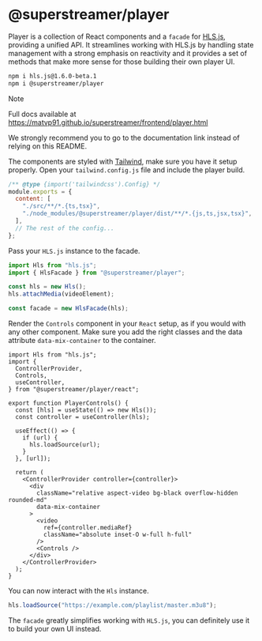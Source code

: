 # @superstreamer/player

Player is a collection of React components and a `facade` for [HLS.js](https://github.com/video-dev/hls.js), providing a unified API. It streamlines working with HLS.js by handling state management with a strong emphasis on reactivity and it provides a set of methods that make more sense for those building their own player UI.

```sh
npm i hls.js@1.6.0-beta.1
npm i @superstreamer/player
```

> [!NOTE]
> Full docs available at https://matvp91.github.io/superstreamer/frontend/player.html

We strongly recommend you to go to the documentation link instead of relying on this README.

The components are styled with [Tailwind](https://tailwindcss.com/), make sure you have it setup properly. Open your `tailwind.config.js` file and include the player build.

```js
/** @type {import('tailwindcss').Config} */
module.exports = {
  content: [
    "./src/**/*.{ts,tsx}",
    "./node_modules/@superstreamer/player/dist/**/*.{js,ts,jsx,tsx}",
  ],
  // The rest of the config...
};
```

Pass your `HLS.js` instance to the facade.

```ts
import Hls from "hls.js";
import { HlsFacade } from "@superstreamer/player";

const hls = new Hls();
hls.attachMedia(videoElement);

const facade = new HlsFacade(hls);
```

Render the `Controls` component in your `React` setup, as if you would with any other component. Make sure you add the right classes and the data attribute `data-mix-container` to the container.

```tsx
import Hls from "hls.js";
import {
  ControllerProvider,
  Controls,
  useController,
} from "@superstreamer/player/react";

export function PlayerControls() {
  const [hls] = useState(() => new Hls());
  const controller = useController(hls);

  useEffect(() => {
    if (url) {
      hls.loadSource(url);
    }
  }, [url]);

  return (
    <ControllerProvider controller={controller}>
      <div
        className="relative aspect-video bg-black overflow-hidden rounded-md"
        data-mix-container
      >
        <video
          ref={controller.mediaRef}
          className="absolute inset-O w-full h-full"
        />
        <Controls />
      </div>
    </ControllerProvider>
  );
}
```

You can now interact with the `Hls` instance.

```ts
hls.loadSource("https://example.com/playlist/master.m3u8");
```

The `facade` greatly simplifies working with `HLS.js`, you can definitely use it to build your own UI instead.
